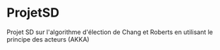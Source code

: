 # ProjetSD
Projet SD sur l'algorithme d'élection de Chang et Roberts en utilisant le principe des acteurs (AKKA)
